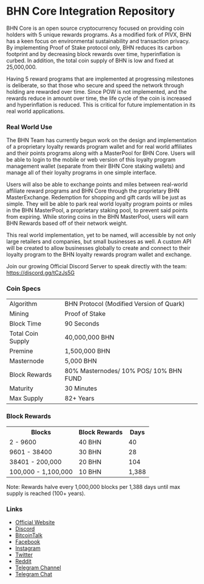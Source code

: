 BHN Core Integration Repository
=====================================

BHN Core is an open source cryptocurrency focused on providing coin holders with 5 unique rewards programs. As a modified fork of PIVX, BHN has a keen focus on environmental sustainability and transaction privacy. By implementing Proof of Stake protocol only, BHN reduces its carbon footprint and by decreasing block rewards over time, hyperinflation is curbed. In addition, the total coin supply of BHN is low and fixed at 25,000,000.

Having 5 reward programs that are implemented at progressing milestones is deliberate, so that those who secure and speed the network through holding are rewarded over time. Since POW is not implemented, and the rewards reduce in amount over time, the life cycle of the coin is increased and hyperinflation is reduced. This is critical for future implementation in its real world applications.

### Real World Use
The BHN Team has currently begun work on the design and implementation of a proprietary loyalty rewards program wallet and for real world affiliates and their points programs along with a MasterPool for BHN Core. Users will be able to login to the mobile or web version of this loyalty program management wallet (separate from their BHN Core staking wallets) and manage all of their loyalty programs in one simple interface. 

Users will also be able to exchange points and miles between real-world affiliate reward programs and BHN Core through the proprietary BHN MasterExchange. Redemption for shopping and gift cards will be just as simple. They will be able to park real world loyalty program points or miles in the BHN MasterPool, a proprietary staking pool, to prevent said points from expiring. While storing coins in the BHN MasterPool, users will earn BHN Rewards based off of their network weight. 

This real world implementation, yet to be named, will accessible by not only large retailers and companies, but small businesses as well. A custom API will be created to allow businesses globally to create and connect to their loyalty program to the BHN loyalty rewards program wallet and exchange.

Join our growing Official Discord Server to speak directly with the team: https://discord.gg/tCzJs5G

### Coin Specs
<table>
<tr><td>Algorithm</td><td>BHN Protocol (Modified Version of Quark)</td></tr>
<tr><td>Mining</td><td>Proof of Stake</td></tr>
<tr><td>Block Time</td><td>90 Seconds</td></tr>
<tr><td>Total Coin Supply</td><td>40,000,000 BHN</td></tr>
<tr><td>Premine</td><td>1,500,000 BHN</td></tr>
<tr><td>Masternode</td><td>5,000 BHN</td></tr>
<tr><td>Block Rewards</td><td>80% Masternodes/ 10% POS/ 10% BHN FUND</td></tr>
<tr><td>Maturity</td><td>30 Minutes</td></tr>
<tr><td>Max Supply</td><td>82+ Years</td></tr>

</table>

### Block Rewards

<table>
<th>Blocks</th><th>Block Rewards</th><th>Days</th>
<tr><td>2 - 9600</td><td>40 BHN</td><td>40</td></tr>
<tr><td>9601 - 38400</td><td>30 BHN</td><td>28</td></tr>
<tr><td>38401 - 200,000</td><td>20 BHN</td><td>104</td></tr>
<tr><td>100,000 - 1,100,000</td><td>10 BHN</td><td>1,388</td></tr>
</table>

Note: Rewards halve every 1,000,000 blocks per 1,388 days until max supply is reached (100+ years).

### Links
- [Official Website](https://www.behero.io) 
- [Discord](https://discord.gg/TCryPGc)
- [BitcoinTalk](https://bitcointalk.org/index.php?topic=2976500.0)
- [Facebook](https://facebook.com/bhncoreofficial)
- [Instagram](https://instagram.com/bhncore)
- [Twitter](https://twitter.com/bhncoreofficial)
- [Reddit](https://www.reddit.com/r/BhnCore/)
- [Telegram Channel](https://t.me/bhncore)
- [Telegram Chat](https://t.me/bhncorechat)
